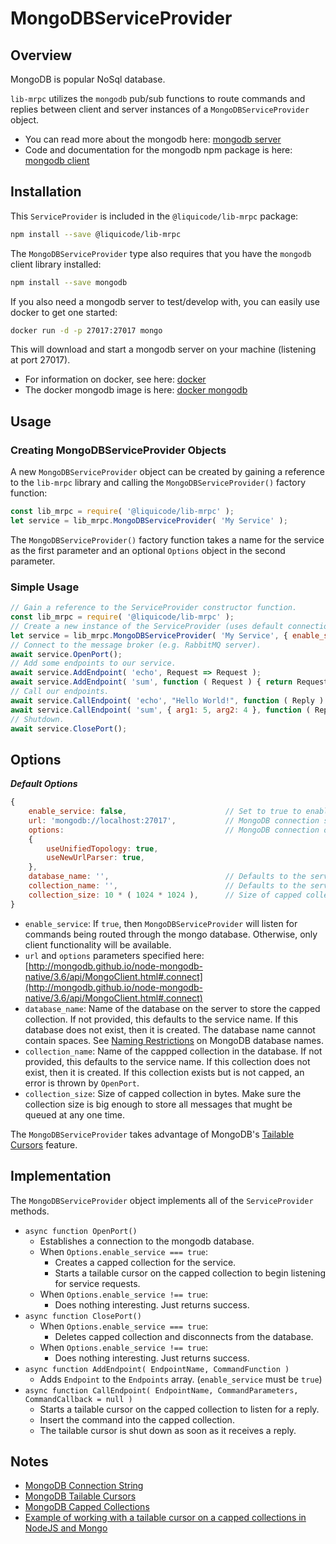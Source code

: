 
# MongoDBServiceProvider


## Overview

MongoDB is popular NoSql database.

`lib-mrpc` utilizes the `mongodb` pub/sub functions to route commands and replies between
client and server instances of a `MongoDBServiceProvider` object.

- You can read more about the mongodb here: [mongodb server](http://www.mongodb.org/)
- Code and documentation for the mongodb npm package is here: [mongodb client](https://www.npmjs.com/package/mongodb)


## Installation

This `ServiceProvider` is included in the `@liquicode/lib-mrpc` package:
```bash
npm install --save @liquicode/lib-mrpc
```

The `MongoDBServiceProvider` type also requires that you have the `mongodb` client library installed:
```bash
npm install --save mongodb
```

If you also need a mongodb server to test/develop with, you can easily use docker to get one started:
```bash
docker run -d -p 27017:27017 mongo
```
This will download and start a mongodb server on your machine (listening at port 27017).

- For information on docker, see here: [docker](https://www.docker.com/)
- The docker mongodb image is here: [docker mongodb](https://hub.docker.com/_/mongo)


## Usage

### Creating MongoDBServiceProvider Objects

A new `MongoDBServiceProvider` object can be created by gaining a reference to the `lib-mrpc` library
and calling the `MongoDBServiceProvider()` factory function:
```javascript
const lib_mrpc = require( '@liquicode/lib-mrpc' );
let service = lib_mrpc.MongoDBServiceProvider( 'My Service' );
```

The `MongoDBServiceProvider()` factory function takes a name for the service as the first
parameter and an optional `Options` object in the second parameter.


### Simple Usage

```javascript
// Gain a reference to the ServiceProvider constructor function.
const lib_mrpc = require( '@liquicode/lib-mrpc' );
// Create a new instance of the ServiceProvider (uses default connection values).
let service = lib_mrpc.MongoDBServiceProvider( 'My Service', { enable_service: true } );
// Connect to the message broker (e.g. RabbitMQ server).
await service.OpenPort();
// Add some endpoints to our service.
await service.AddEndpoint( 'echo', Request => Request );
await service.AddEndpoint( 'sum', function ( Request ) { return Request.arg1 + Request.arg2 } );
// Call our endpoints.
await service.CallEndpoint( 'echo', "Hello World!", function ( Reply ) { console.log( Reply ); } );
await service.CallEndpoint( 'sum', { arg1: 5, arg2: 4 }, function ( Reply ) { console.log( Reply ); } );
// Shutdown.
await service.ClosePort();
```


## Options

***Default Options***
```javascript
{
	enable_service: false,						// Set to true to enable service processing, false for client only.
	url: 'mongodb://localhost:27017',			// MongoDB connection string.
	options:									// MongoDB connection options.
	{
		useUnifiedTopology: true,
		useNewUrlParser: true,
	},
	database_name: '',							// Defaults to the service name.
	collection_name: '',						// Defaults to the service name.
	collection_size: 10 * ( 1024 * 1024 ),		// Size of capped collection in bytes.
}
```

- `enable_service`:
	If `true`, then `MongoDBServiceProvider` will listen for commands being routed through the mongo database.
	Otherwise, only client functionality will be available.
- `url` and `options` parameters specified here:
[http://mongodb.github.io/node-mongodb-native/3.6/api/MongoClient.html#.connect](http://mongodb.github.io/node-mongodb-native/3.6/api/MongoClient.html#.connect)
- `database_name`:
	Name of the database on the server to store the capped collection.
	If not provided, this defaults to the service name.
	If this database does not exist, then it is created.
	The database name cannot contain spaces.
	See [Naming Restrictions](https://docs.mongodb.com/manual/reference/limits/#restrictions-on-db-names) on MongoDB database names.
- `collection_name`:
	Name of the cappped collection in the database.
	If not provided, this defaults to the service name.
	If this collection does not exist, then it is created.
	If this collection exists but is not capped, an error is thrown by `OpenPort`.
- `collection_size`:
	Size of capped collection in bytes.
	Make sure the collection size is big enough to store all messages that mught be queued at any one time.


The `MongoDBServiceProvider` takes advantage of MongoDB's [Tailable Cursors](https://docs.mongodb.com/manual/core/tailable-cursors/) feature.


## Implementation

The `MongoDBServiceProvider` object implements all of the `ServiceProvider` methods.

- `async function OpenPort()`
	- Establishes a connection to the mongodb database.
	- When `Options.enable_service === true`:
		- Creates a capped collection for the service.
		- Starts a tailable cursor on the capped collection to begin listening for service requests.
	- When `Options.enable_service !== true`:
		- Does nothing interesting. Just returns success.
- `async function ClosePort()`
	- When `Options.enable_service === true`:
		- Deletes capped collection and disconnects from the database.
	- When `Options.enable_service !== true`:
		- Does nothing interesting. Just returns success.
- `async function AddEndpoint( EndpointName, CommandFunction )`
	- Adds `Endpoint` to the `Endpoints` array. (`enable_service` must be `true`)
- `async function CallEndpoint( EndpointName, CommandParameters, CommandCallback = null )`
	- Starts a tailable cursor on the capped collection to listen for a reply.
	- Insert the command into the capped collection.
	- The tailable cursor is shut down as soon as it receives a reply.


## Notes

- [MongoDB Connection String](https://docs.mongodb.org/manual/reference/connection-string)
- [MongoDB Tailable Cursors](https://docs.mongodb.com/manual/core/tailable-cursors/)
- [MongoDB Capped Collections](https://docs.mongodb.com/manual/core/capped-collections/)
- [Example of working with a tailable cursor on a capped collections in NodeJS and Mongo](https://gist.github.com/dolphin278/5445957)

